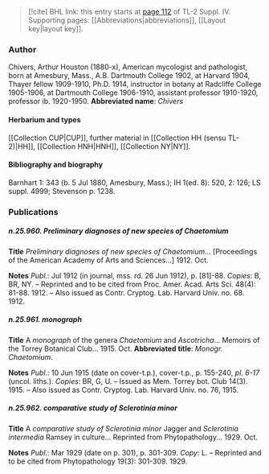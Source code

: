 > [!cite] BHL link: this entry starts at [page 112](https://www.biodiversitylibrary.org/page/33265789) of TL-2 Suppl. IV.
> Supporting pages: [[Abbreviations|abbreviations]], [[Layout key|layout key]].

### Author

Chivers, Arthur Houston (1880-x), American mycologist and pathologist, born at Amesbury, Mass., A.B. Dartmouth College 1902, at Harvard 1904, Thayer fellow 1909-1910, Ph.D. 1914, instructor in botany at Radcliffe College 1905-1906, at Dartmouth College 1906-1910, assistant professor 1910-1920, professor ib. 1920-1950. 
**Abbreviated name**: *Chivers*

#### Herbarium and types

[[Collection CUP|CUP]], further material in [[Collection HH (sensu TL-2)|HH]], [[Collection HNH|HNH]], [[Collection NY|NY]].

#### Bibliography and biography

Barnhart 1: 343 (b. 5 Jul 1880, Amesbury, Mass.); IH 1(ed. 8): 520, 2: 126; LS suppl. 4999; Stevenson p. 1238.

### Publications

##### n.25.960. Preliminary diagnoses of new species of Chaetomium

**Title**
*Preliminary diagnoses of new species of Chaetomium*... \[Proceedings of the American Academy of Arts and Sciences...\] 1912. Oct.

**Notes**
*Publ*.: Jul 1912 (in journal, mss. rd. 26 Jun 1912), p. \[81\]-88. *Copies*: B, BR, NY. – Reprinted and to be cited from Proc. Amer. Acad. Arts Sci. 48(4): 81-88. 1912. – Also issued as Contr. Cryptog. Lab. Harvard Univ. no. 68. 1912.

##### n.25.961. monograph

**Title**
A *monograph* of the genera *Chaetomium* and *Ascotricha*... Memoirs of the Torrey Botanical Club... 1915. Oct.
**Abbreviated title**: *Monogr. Chaetomium*.

**Notes**
*Publ*.: 10 Jun 1915 (date on cover-t.p.), cover-t.p., p. 155-240, *pl. 6-17* (uncol. liths.). *Copies*: BR, G, U. – Issued as Mem. Torrey bot. Club 14(3). 1915. – Also issued as Contr. Cryptog. Lab. Harvard Univ. no. 76, 1915.

##### n.25.962. comparative study of Sclerotinia minor

**Title**
A *comparative study of Sclerotinia minor* Jagger and *Sclerotinia intermedia* Ramsey in culture... Reprinted from Phytopathology... 1929. Oct.

**Notes**
*Publ*.: Mar 1929 (date on p. 301), p. 301-309. *Copy*: L. – Reprinted and to be cited from Phytopathology 19(3): 301-309. 1929.

